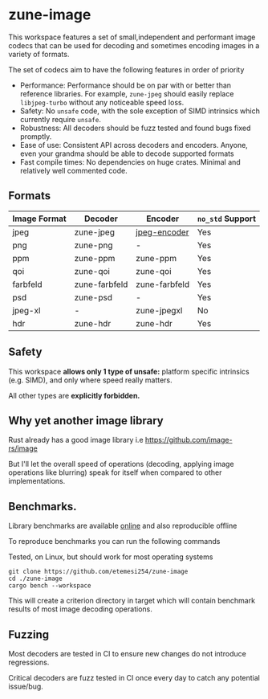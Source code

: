 # zune-image

This workspace features a set of small,independent and performant image codecs that can be used
for decoding and sometimes encoding images in a variety of formats.

The set of codecs aim to have the following features in order of priority

- Performance: Performance should be on par with or better than reference libraries. For example,
  `zune-jpeg` should easily replace `libjpeg-turbo` without any noticeable speed loss.
- Safety: No `unsafe` code, with the sole exception of SIMD intrinsics which currently require `unsafe`.
- Robustness: All decoders should be fuzz tested and found bugs fixed promptly.
- Ease of use: Consistent API across decoders and encoders.
  Anyone, even your grandma should be able to decode supported formats
- Fast compile times: No dependencies on huge crates. Minimal and relatively well commented code.

## Formats

| Image Format | Decoder       | Encoder        | `no_std` Support |
|--------------|---------------|----------------|------------------|
| jpeg         | zune-jpeg     | [jpeg-encoder] | Yes              |
| png          | zune-png      | -              | Yes              |
| ppm          | zune-ppm      | zune-ppm       | Yes              |
| qoi          | zune-qoi      | zune-qoi       | Yes              |
| farbfeld     | zune-farbfeld | zune-farbfeld  | Yes              |
| psd          | zune-psd      | -              | Yes              |
| jpeg-xl      | -             | zune-jpegxl    | No               |
| hdr          | zune-hdr      | zune-hdr       | Yes              |

## Safety

This workspace **allows only 1 type of unsafe:** platform specific intrinsics (e.g. SIMD), and only where speed really
matters.

All other types are **explicitly forbidden.**

## Why yet another image library

Rust already has a good image library i.e https://github.com/image-rs/image

But I'll let the overall speed of operations (decoding, applying image operations like blurring) speak for itself when
compared to other implementations.

## Benchmarks.

Library benchmarks are available [online] and also reproducible offline

To reproduce benchmarks you can run the following commands

Tested, on Linux, but should work for most operating systems

```shell
git clone https://github.com/etemesi254/zune-image
cd ./zune-image
cargo bench --workspace
```

This will create a criterion directory in target which will contain benchmark
results of most image decoding operations.


[online]:https://etemesi254.github.io/posts/Zune-Benchmarks/

## Fuzzing

Most decoders are tested in CI to ensure new changes do not introduce regressions.

Critical decoders are fuzz tested in CI once every day to catch any potential issue/bug.


[jpeg-encoder]: https://github.com/vstroebel/jpeg-encoder
